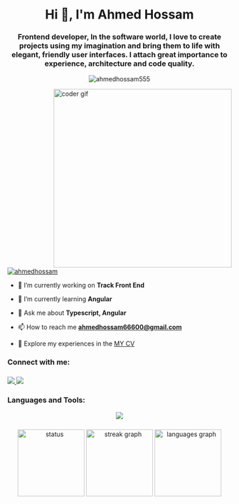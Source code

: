 <h1 align="center">Hi 👋, I'm Ahmed Hossam</h1>

###
<h3 align="center">Frontend developer, In the software world, I love to create projects using my imagination and bring them to life with elegant, friendly user interfaces. I attach great importance to experience, architecture and code quality.</h3>
<p align="center"> <img src="https://komarev.com/ghpvc/?username=ahmedhossam555&label=Profile%20views&color=0e75b6&style=flat" alt="ahmedhossam555" /> </p>

<img align ="right" width="400" alt="coder gif" src="https://magiccopy.xyz/assets/images/hadder.gif"/>

###
<br>

###
<p align="left"> <a href="https://twitter.com/ahmedhossam" target="blank"><img src="https://img.shields.io/twitter/follow/ahmedhossam?logo=twitter&style=for-the-badge" alt="ahmedhossam" /></a> </p>

- 🔭 I’m currently working on **Track Front End**

- 🌱 I’m currently learning **Angular**

- 💬 Ask me about **Typescript, Angular**

- 📫 How to reach me **ahmedhossam66600@gmail.com**
  
- 📄 Explore my experiences in the <a href="https://drive.google.com/file/d/1NePNVBAVrZzdNytMgWR5dCRI8Wo0WO4w/view?usp=sharing">MY CV</a>

<h3 align="left">Connect with me:</h3>

###

<div align="left">

  <a href="mailto:ahmedhossam66600@gmail.com" target="_blank">
    <img src="https://skillicons.dev/icons?i=gmail&perline=7" />
  </a>
  <a href="www.linkedin.com/in/ahmed-hossam-ab7114328" target="_blank">
    <img src="https://skillicons.dev/icons?i=linkedin&perline=7" />
  </a>
</div>

###

<h3 align="left">Languages and Tools:</h3>
<p align="center">
  <a href="https://skillicons.dev">
    <img src="https://skillicons.dev/icons?i=angular,ts,js,html,css,bootstrap,tailwind,sass,github,git,webpack,vscode,cpp,py,gulp&perline=5" />
  </a>
</p>

###
<div align="center">
  <img src="https://github-readme-stats.vercel.app/api?username=AhmedHossam555&show_icons=true&theme=dark" height="150" alt="status">
  <img src="https://streak-stats.demolab.com?user=AhmedHossam555&locale=en&mode=daily&theme=dark&hide_border=false&border_radius=5" height="150" alt="streak graph"  />
  <img src="https://github-readme-stats.vercel.app/api/top-langs?username=AhmedHossam555&locale=en&hide_title=false&layout=compact&card_width=320&langs_count=5&theme=dark&hide_border=false" height="150" alt="languages graph"  />
</div>

###
